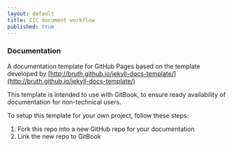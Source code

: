 ```yaml
---
layout: default
title: CIC document workflow
published: true
---
```


### Documentation

A documentation template for GitHub Pages based on the template developed by [http://bruth.github.io/jekyll-docs-template/](http://bruth.github.io/jekyll-docs-template/)

This template is intended to use with GitBook, to ensure ready availability of documentation for non-technical users.

To setup this template for your own project, follow these steps:

1. Fork this repo into a new GitHub repo for your documentation
2. Link the new repo to GitBook



